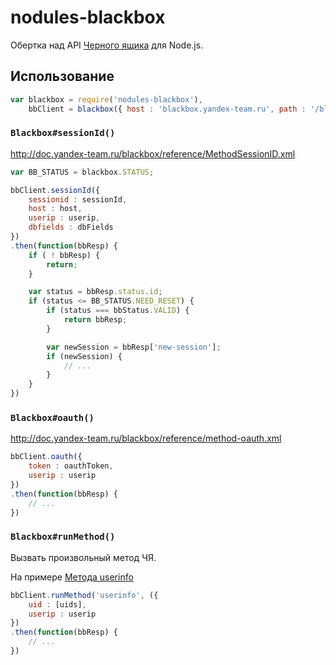 nodules-blackbox
================

Обертка над API [Черного ящика](http://doc.yandex-team.ru/blackbox/concepts/about.xml) для Node.js.

## Использование

~~~js
var blackbox = require('nodules-blackbox'),
    bbClient = blackbox({ host : 'blackbox.yandex-team.ru', path : '/blackbox' });
~~~

### `Blackbox#sessionId()`

http://doc.yandex-team.ru/blackbox/reference/MethodSessionID.xml

~~~js
var BB_STATUS = blackbox.STATUS;

bbClient.sessionId({
    sessionid : sessionId,
    host : host,
    userip : userip,
    dbfields : dbFields
})
.then(function(bbResp) {
    if ( ! bbResp) {
        return;
    }

    var status = bbResp.status.id;
    if (status <= BB_STATUS.NEED_RESET) {
        if (status === bbStatus.VALID) {
            return bbResp;
        }

        var newSession = bbResp['new-session'];
        if (newSession) {
            // ...
        }
    }
})
~~~

### `Blackbox#oauth()`

http://doc.yandex-team.ru/blackbox/reference/method-oauth.xml

~~~js
bbClient.oauth({
    token : oauthToken,
    userip : userip
})
.then(function(bbResp) {
    // ...
})
~~~

### `Blackbox#runMethod()`

Вызвать произвольный метод ЧЯ.

На примере [Метода userinfo](http://doc.yandex-team.ru/blackbox/reference/MethodUserInfo.xml)

~~~js
bbClient.runMethod('userinfo', ({
    uid : [uids],
    userip : userip
})
.then(function(bbResp) {
    // ...
})
~~~

